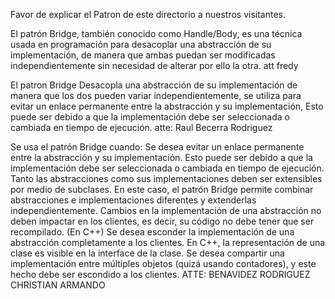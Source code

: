 Favor de explicar el Patron de este directorio a nuestros visitantes.

El patrón Bridge, también conocido como Handle/Body, es una técnica usada en programación para desacoplar una abstracción de su implementación, de manera que ambas puedan ser modificadas independientemente sin necesidad de alterar por ello la otra.
att fredy


El patron Bridge Desacopla una abstracción de su implementación de manera que los dos pueden variar independientemente, se utiliza para evitar un enlace permanente entre la abstracción y su implementación, Esto puede ser debido a que la implementación debe ser seleccionada o cambiada en tiempo de ejecución.
atte: Raul Becerra Rodriguez


 Se usa el patrón Bridge cuando: Se desea evitar un enlace permanente entre la abstracción y su implementación. Esto puede ser debido a que la implementación debe ser seleccionada o cambiada en tiempo de ejecución. Tanto las abstracciones como sus implementaciones deben ser extensibles por medio de subclases. En este caso, el patrón Bridge permite combinar abstracciones e implementaciones diferentes y extenderlas independientemente. Cambios en la implementación de una abstracción no deben impactar en los clientes, es decir, su código no debe tener que ser recompilado. (En C++) Se desea esconder la implementación de una abstracción completamente a los clientes. En C++, la representación de una clase es visible en la interface de la clase. Se desea compartir una implementación entre múltiples objetos (quizá usando contadores), y este hecho debe ser escondido a los clientes.
 ATTE: BENAVIDEZ RODRIGUEZ CHRISTIAN ARMANDO

